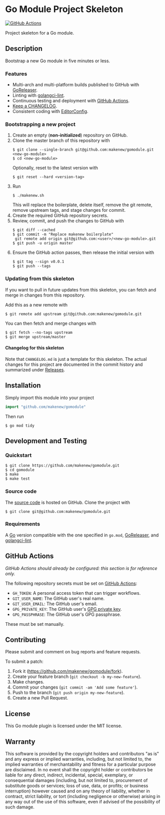 # Go Module Project Skeleton

[![GitHub Actions](https://github.com/makenew/gomodule/workflows/check/badge.svg)](https://github.com/makenew/gomodule/actions)

Project skeleton for a Go module.

## Description

Bootstrap a new Go module in five minutes or less.

### Features

- Multi-arch and multi-platform builds published to GitHub with [GoReleaser].
- Linting with [golangci-lint].
- Continuous testing and deployment with [GitHub Actions].
- [Keep a CHANGELOG].
- Consistent coding with [EditorConfig].

[EditorConfig]: https://editorconfig.org/
[GitHub Actions]: https://github.com/features/actions
[GitHub Container Registry]: https://github.com/features/packages
[golangci-lint]: https://golangci-lint.run/
[GoReleaser]: https://goreleaser.com/
[Keep a CHANGELOG]: https://keepachangelog.com/

### Bootstrapping a new project

1. Create an empty (**non-initialized**) repository on GitHub.
2. Clone the master branch of this repository with
   ```
   $ git clone --single-branch git@github.com:makenew/gomodule.git <new-go-module>
   $ cd <new-go-module>
   ```
   Optionally, reset to the latest version with
   ```
   $ git reset --hard <version-tag>
   ```
3. Run
   ```
   $ ./makenew.sh
   ```
   This will replace the boilerplate, delete itself,
   remove the git remote, remove upstream tags,
   and stage changes for commit.
4. Create the required GitHub repository secrets.
5. Review, commit, and push the changes to GitHub with
   ```
   $ git diff --cached
   $ git commit -m "Replace makenew boilerplate"
    git remote add origin git@github.com:<user>/<new-go-module>.git
   $ git push -u origin master
   ```
6. Ensure the GitHub action passes,
   then release the initial version with
   ```
   $ git tag --sign v0.0.1
   $ git push --tags
   ```

### Updating from this skeleton

If you want to pull in future updates from this skeleton,
you can fetch and merge in changes from this repository.

Add this as a new remote with

```
$ git remote add upstream git@github.com:makenew/gomodule.git
```

You can then fetch and merge changes with

```
$ git fetch --no-tags upstream
$ git merge upstream/master
```

#### Changelog for this skeleton

Note that `CHANGELOG.md` is just a template for this skeleton.
The actual changes for this project are documented in the commit history
and summarized under [Releases].

[Releases]: https://github.com/makenew/gomodule/releases

## Installation

Simply import this module into your project

```go
import "github.com/makenew/gomodule"
```

Then run

```
$ go mod tidy
```

## Development and Testing

### Quickstart

```
$ git clone https://github.com/makenew/gomodule.git
$ cd gomodule
$ make
$ make test
```

### Source code

The [source code] is hosted on GitHub.
Clone the project with

```
$ git clone git@github.com:makenew/gomodule.git
```

[source code]: https://github.com/makenew/gomodule

### Requirements

A [Go] version compatible with the one specified in `go.mod`,
[GoReleaser], and [golangci-lint].

[Go]: https://golang.org/
[golangci-lint]: https://golangci-lint.run/
[GoReleaser]: https://goreleaser.com/

## GitHub Actions

_GitHub Actions should already be configured: this section is for reference only._

The following repository secrets must be set on [GitHub Actions]:

- `GH_TOKEN`: A personal access token that can trigger workflows.
- `GIT_USER_NAME`: The GitHub user's real name.
- `GIT_USER_EMAIL`: The GitHub user's email.
- `GPG_PRIVATE_KEY`: The GitHub user's [GPG private key].
- `GPG_PASSPHRASE`: The GitHub user's GPG passphrase.

These must be set manually.

[GitHub Actions]: https://github.com/features/actions
[GPG private key]: https://github.com/marketplace/actions/import-gpg#prerequisites

## Contributing

Please submit and comment on bug reports and feature requests.

To submit a patch:

1. Fork it (https://github.com/makenew/gomodule/fork).
2. Create your feature branch (`git checkout -b my-new-feature`).
3. Make changes.
4. Commit your changes (`git commit -am 'Add some feature'`).
5. Push to the branch (`git push origin my-new-feature`).
6. Create a new Pull Request.

## License

This Go module plugin is licensed under the MIT license.

## Warranty

This software is provided by the copyright holders and contributors "as is" and
any express or implied warranties, including, but not limited to, the implied
warranties of merchantability and fitness for a particular purpose are
disclaimed. In no event shall the copyright holder or contributors be liable for
any direct, indirect, incidental, special, exemplary, or consequential damages
(including, but not limited to, procurement of substitute goods or services;
loss of use, data, or profits; or business interruption) however caused and on
any theory of liability, whether in contract, strict liability, or tort
(including negligence or otherwise) arising in any way out of the use of this
software, even if advised of the possibility of such damage.
